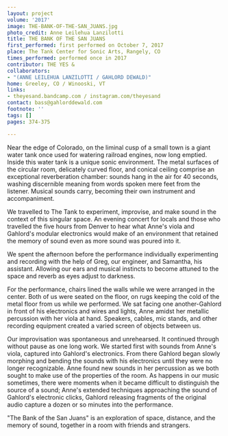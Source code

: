 ```yaml
---
layout: project
volume: '2017'
image: THE-BANK-OF-THE-SAN_JUANS.jpg
photo_credit: Anne Leilehua Lanzilotti
title: THE BANK OF THE SAN JUANS
first_performed: first performed on October 7, 2017
place: The Tank Center for Sonic Arts, Rangely, CO
times_performed: performed once in 2017
contributor: THE YES &
collaborators:
- "(ANNE LEILEHUA LANZILOTTI / GAHLORD DEWALD)"
home: Greeley, CO / Winooski, VT
links:
- theyesand.bandcamp.com / instagram.com/theyesand
contact: bass@gahlorddewald.com
footnote: ''
tags: []
pages: 374-375

---
```


Near the edge of Colorado, on the liminal cusp of a small town is a giant water tank once used for watering railroad engines, now long emptied. Inside this water tank is a unique sonic environment. The metal surfaces of the circular room, delicately curved floor, and conical ceiling comprise an exceptional reverberation chamber: sounds hang in the air for 40 seconds, washing discernible meaning from words spoken mere feet from the listener. Musical sounds carry, becoming their own instrument and accompaniment.

We travelled to The Tank to experiment, improvise, and make sound in the context of this singular space. An evening concert for locals and those who travelled the five hours from Denver to hear what Anne's viola and Gahlord's modular electronics would make of an environment that retained the memory of sound even as more sound was poured into it.

We spent the afternoon before the performance individually experimenting and recording with the help of Greg, our engineer, and Samantha, his assistant. Allowing our ears and musical instincts to become attuned to the space and reverb as eyes adjust to darkness.

For the performance, chairs lined the walls while we were arranged in the center. Both of us were seated on the floor, on rugs keeping the cold of the metal floor from us while we performed. We sat facing one another-Gahlord in front of his electronics and wires and lights, Anne amidst her metallic percussion with her viola at hand. Speakers, cables, mic stands, and other recording equipment created a varied screen of objects between us.

Our improvisation was spontaneous and unrehearsed. It continued through without pause as one long work. We started first with sounds from Anne's viola, captured into Gahlord's electronics. From there Gahlord began slowly morphing and bending the sounds with his electronics until they were no longer recognizable. Anne found new sounds in her percussion as we both sought to make use of the properties of the room. As happens in our music sometimes, there were moments when it became difficult to distinguish the source of a sound; Anne's extended techniques approaching the sound of Gahlord's electronic clicks, Gahlord releasing fragments of the original audio capture a dozen or so minutes into the performance.

"The Bank of the San Juans" is an exploration of space, distance, and the memory of sound, together in a room with friends and strangers.
